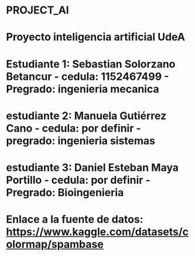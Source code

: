 # PROJECT_AI

# Proyecto inteligencia artificial UdeA

# Estudiante 1: Sebastian Solorzano Betancur - cedula: 1152467499 - Pregrado: ingenieria mecanica 
# estudiante 2: Manuela Gutiérrez Cano - cedula: por definir - pregrado: ingenieria sistemas 
# estudiante 3: Daniel Esteban Maya Portillo - cedula: por definir - Pregrado: Bioingenieria
# Enlace a la fuente de datos: https://www.kaggle.com/datasets/colormap/spambase
